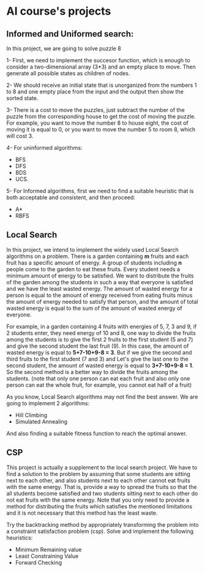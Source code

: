 # AI course's projects

## Informed and Uniformed search:
In this project, we are going to solve puzzle 8 

1- First, we need to implement the succesor function, which is enough to consider a two-dimensional array (3*3) and an empty place to move.
Then generate all possible states as children of nodes.

2- We should receive an initial state that is unorganized from the numbers 1 to 8 and one empty place from the input and the output then show the sorted state.

3- There is a cost to move the puzzles, just subtract the number of the puzzle from the corresponding house to get the cost of moving the puzzle.
For example, you want to move the number 8 to house eight, the cost of moving it is equal to 0, or you want to move the number 5 to room 8, which will cost 3.

4- For uninformed algorithms: 
  - BFS
  - DFS
  - BDS
  - UCS.

5- For Informed algorithms, first we need to find a suitable heuristic that is both acceptable and consistent, and then proceed:
  - A* 
  - RBFS


## Local Search 

In this project, we intend to implement the widely used Local Search algorithms on a problem. There is a garden containing **m** fruits and each fruit has a specific amount of energy.
A group of students including **n** people come to the garden to eat these fruits. Every student needs a minimum amount of energy to be satisfied.
We want to distribute the fruits of the garden among the students in such a way that everyone is satisfied and we have the least wasted energy. 
The amount of wasted energy for a person is equal to the amount of energy received from eating fruits minus the amount of energy needed to satisfy that person, and the amount of total wasted energy is equal to the sum of the amount of wasted energy of everyone.

For example, in a garden containing 4 fruits with energies of 5, 7, 3 and 9, if 2 students enter, they need energy of 10 and 8, one way to divide the fruits among the students is to give the first 2 fruits to the first student (5 and 7) and give the second student the last fruit (9). In this case, the amount of wasted energy is equal to **5+7-10+9-8 = 3**. But if we give the second and third fruits to the first student (7 and 3) and
Let's give the last one to the second student, the amount of wasted energy is equal to **3+7-10+9-8 = 1**.
So the second method is a better way to divide the fruits among the students. (note that only one person can eat each fruit and also only one person can eat the whole fruit, for example, you cannot eat half of a fruit)

As you know, Local Search algorithms may not find the best answer. We are going to implement 2 algorithms:

- Hill Climbing
- Simulated Annealing

And also finding a suitable fitness function to reach the optimal answer.

## CSP

This project is actually a supplement to the local search project. We have to find a solution to the problem by assuming that some students are sitting next to each other, and also students next to each other cannot eat fruits with the same energy. That is, provide a way to spread the fruits so that the all students become satisfied and two students sitting next to each other do not eat fruits with the same energy. Note that you only need to provide a method for distributing the fruits which satisfies the mentioned limitations and it is not necessary that this method has the least waste.

Try the backtracking method by appropriately transforming the problem into a constraint satisfaction problem (csp).
Solve and implement the following heuristics:
- Minimum Remaining value
- ‫‪Least‬‬ ‫‪Constraining‬‬ ‫‪Value‬‬
- ‫‪Forward‬‬ ‫‪Checking‬‬
